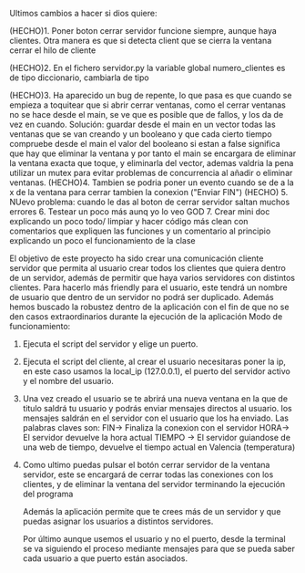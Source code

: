 Ultimos cambios a hacer si dios quiere:

(HECHO)1. Poner boton cerrar servidor funcione siempre, aunque haya clientes. Otra manera es que si detecta client que se cierra la ventana cerrar el hilo de cliente

(HECHO)2. En el fichero servidor.py la variable global numero_clientes es de tipo diccionario, cambiarla de tipo 

(HECHO)3. Ha aparecido un bug de repente, lo que pasa es que cuando se empieza a toquitear que si abrir cerrar ventanas, como el cerrar ventanas no se hace desde el main, se ve que es posible que de fallos, y los da de vez en cuando. Solución: guardar desde el main en un vector todas las ventanas que se van creando y un booleano y que cada cierto tiempo compruebe desde el main el valor del booleano si estan a false significa que hay que eliminar la ventana y por tanto el main se encargara de eliminar la ventana exacta que toque, y eliminarla del vector, ademas valdria la pena utilizar un mutex para evitar problemas de concurrencia al añadir o eliminar ventanas.
(HECHO)4. Tambien se podria poner un evento cuando se de a la x de la ventana para cerrar tambien la conexion ("Enviar FIN")
(HECHO) 5. NUevo problema: cuando le das al boton de cerrar servidor saltan muchos errores
6. Testear un poco más aunq yo lo veo GOD
7. Crear mini doc explicando un poco todo/ limpiar y hacer código más clean con comentarios que expliquen las funciones y un comentario al principio explicando un poco el funcionamiento de la clase

El objetivo de este proyecto ha sido crear una comunicación cliente servidor que permita al usuario crear todos los clientes que quiera dentro de un servidor, además de permitir que haya varios servidores con distintos clientes. Para hacerlo más friendly para el usuario, este tendrá un nombre de usuario que dentro de un servidor no podrá ser duplicado.
Además hemos buscado la robustez dentro de la aplicación con el fin de que no se den casos extraordinarios durante la ejecución de la aplicación
Modo de funcionamiento:
1. Ejecuta el script del servidor y elige un puerto.
2. Ejecuta el script del cliente, al crear el usuario necesitaras poner la ip, en este caso usamos la local_ip (127.0.0.1), el puerto del servidor activo y el nombre del usuario.
3. Una vez creado el usuario se te abrirá una nueva ventana en la que de titulo saldrá tu usuario y podrás enviar mensajes directos al usuario.
    los mensajes saldrán en el servidor con el usuario que los ha enviado.
    Las palabras claves son:
    FIN-> Finaliza la conexion con el servidor
    HORA-> El servidor devuelve la hora actual
    TIEMPO -> El servidor guiandose de una web de tiempo, devuelve el tiempo actual en Valencia (temperatura)
4. Como ultimo puedas pulsar el botón cerrar servidor de la ventana servidor, este se encargará de cerrar todas las conexiones con los     
     clientes,   y de eliminar la ventana del servidor terminando la ejecución del programa

     Además la aplicación permite que te crees más de un servidor y que puedas asignar los usuarios a distintos servidores.

    Por último aunque usemos el usuario y no el puerto, desde la terminal se va siguiendo el proceso mediante mensajes para que se pueda
    saber cada usuario a que puerto están asociados. 